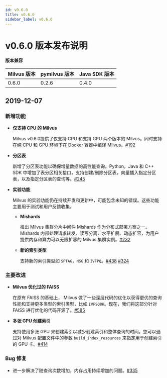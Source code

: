 ```yaml
---
id: v0.6.0
title: v0.6.0
sidebar_label: v0.6.0
---
```


# v0.6.0 版本发布说明

**版本兼容**

| Milvus 版本    | pymilvus 版本     | Java SDK 版本    |
| ---------------| -----------------|------------------|
| 0.6.0          | 0.2.6            | 0.4.0            |

## 2019-12-07

### 新增功能

- **仅支持 CPU 的 Milvus**
  
  Milvus v0.6.0提供了仅支持 CPU 和支持 GPU 两个版本的 Milvus。同时支持在纯 CPU 和 GPU 环境下在 Docker 容器中编译 Milvus。[#192](https://github.com/milvus-io/milvus/pull/192)
  
- **分区表**
  
  新增了分区表功能以确保增量数据的高性能查询。Python，Java 和 C++ SDK 中增加了表分区相关接口，支持创建/删除分区表，向量插入指定分区表，以及指定分区表的查询等。[#245](https://github.com/milvus-io/milvus/pull/245)
  
- **实验功能** 

  Milvus 的实验功能仍在持续开发和更新中，可能包含未知的错误。这些功能主要用于测试和用户反馈收集。
  
  - **Mishards**
  
    推出 Milvus 集群分片中间件 Mishards 作为分布式部署方案之一。Mishards 内部处理请求转发、读写分离、水平扩展、动态扩容，为用户提供内存和算力可以无限扩容的 Milvus 集群实例。[#232](https://github.com/milvus-io/milvus/pull/232/files)
  
  - **新的索引类型**

    支持新的索引类型如 `SPTAG`，`NSG` 和 `IVFPQ`。[#438](https://github.com/milvus-io/milvus/pull/438) [#324](https://github.com/milvus-io/milvus/pull/324)

  
### 主要改进
  
- **Milvus 优化过的 FAISS**

  在原有 FAISS 的基础上， Milvus 做了一些深层代码的优化以获得更优的查询性能和支持更多类型的索引类型，比如 `IVFSQ8H`。现在，我们将这部分针对 FAISS 进行优化的代码开源了。[#585](https://github.com/milvus-io/milvus/pull/585)
  
- **多张 GPU 创建索引**
 
  支持使用多张 GPU 来创建索引以减少创建索引和整体查询的时间。您可以通过对 Milvus 配置文件中的参数 `build_index_resources` 来指定用于创建索引的 GPU 卡。[#414](https://github.com/milvus-io/milvus/pull/414)
  
### Bug 修复

- 进一步解决了随查询次数增加，内存占用持续增加的问题。[#335](https://github.com/milvus-io/milvus/pull/335)

